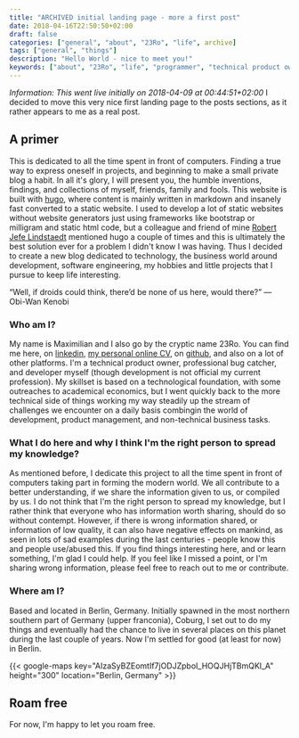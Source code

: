 ```yaml
---
title: "ARCHIVED initial landing page - more a first post"
date: 2018-04-16T22:50:50+02:00
draft: false
categories: ["general", "about", "23Ro", "life", archive]
tags: ["general", "things"]
description: "Hello World - nice to meet you!"
keywords: ["about", "23Ro", "life", "programmer", "technical product owner", "it-business", "startup", "fancy"]
---
```


*Information: This went live initially on 2018-04-09 at 00:44:51+02:00*
I decided to move this very nice first landing page to the posts sections, as it rather appears to me as a real post.


## A primer
This is dedicated to all the time spent in front of computers. Finding a true way to express oneself in projects, and beginning to make a small private blog a habit. In all it's glory, I will present you, the humble inventions, findings, and collections of myself, friends, family and fools. This website is built with [hugo](https://www.gohugo.io), where content is mainly written in markdown and insanely fast converted to a static website. I used to develop a lot of static websites without website generators just using frameworks like bootstrap or milligram and static html code, but a colleague and friend of mine [Robert Jefe Lindstaedt](https://eljefedelrodeo.com/) mentioned hugo a couple of times and this is ultimately the best solution ever for a problem I didn't know I was having. Thus I decided to create a new blog dedicated to technology, the business world around development, software engineering, my hobbies and little projects that I pursue to keep life interesting.

“Well, if droids could think, there’d be none of us here, would there?” — Obi-Wan Kenobi

### Who am I?
My name is Maximilian and I also go by the cryptic name 23Ro.
You can find me here, on [linkedin](https://www.linkedin.com/in/maximilian-nebl-87219846/), [my personal online CV](http://mndev.info/cv), on [github](https://github.com/23RoMax/), and also on a lot of other platforms. I'm a technical product owner, professional bug catcher, and developer myself (though development is not official my current profession). My skillset is based on a technological foundation, with some outreaches to academical economics, but I went quickly back to the more technical side of things working my way steadily up the stream of challenges we encounter on a daily basis combingin the world of development, product management, and non-technical business tasks. 

### What I do here and why I think I'm the right person to spread my knowledge?
As mentioned before, I dedicate this project to all the time spent in front of computers taking part in forming the modern world. We all contribute to a better understanding, if we share the information given to us, or compiled by us. I do not think that I'm the right person to spread my knowledge, but I rather think that everyone who has information worth sharing, should do so without contempt. However, if there is wrong information shared, or information of low quality, it can also have negative effects on mankind, as seen in lots of sad examples during the last centuries - people know this and people use/abused this. If you find things interesting here, and or learn something, I'm glad I could help. If you feel like I missed a point, or I'm sharing wrong information, please feel free to reach out to me or contribute.

### Where am I?
Based and located in Berlin, Germany. Initially spawned in the most northern southern part of Germany (upper franconia), Coburg, I set out to do my things and eventually had the chance to live in several places on this planet during the last couple of years. Now I'm settled for good (at least for now) in Berlin.

{{< google-maps key="AIzaSyBZEomtIf7jODJZpboI_HOQJHjTBmQKl_A" height="300" location="Berlin, Germany" >}}

## Roam free
For now, I'm happy to let you roam free.
